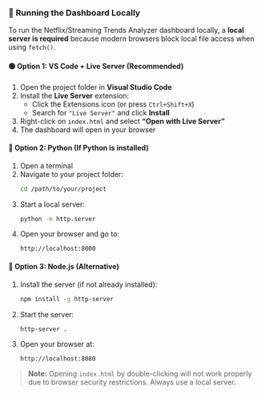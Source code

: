 ### 🚀 Running the Dashboard Locally

To run the Netflix/Streaming Trends Analyzer dashboard locally, a **local server is required** because modern browsers block local file access when using `fetch()`.

#### 🟢 Option 1: VS Code + Live Server (Recommended)
1. Open the project folder in **Visual Studio Code**
2. Install the **Live Server** extension:
   - Click the Extensions icon (or press `Ctrl+Shift+X`)
   - Search for `"Live Server"` and click **Install**
3. Right-click on `index.html` and select **“Open with Live Server”**
4. The dashboard will open in your browser

#### 🔵 Option 2: Python (If Python is installed)
1. Open a terminal
2. Navigate to your project folder:
   ```bash
   cd /path/to/your/project
   ```
3. Start a local server:
   ```bash
   python -m http.server
   ```
4. Open your browser and go to:
   ```
   http://localhost:8000
   ```

#### 🔶 Option 3: Node.js (Alternative)
1. Install the server (if not already installed):
   ```bash
   npm install -g http-server
   ```
2. Start the server:
   ```bash
   http-server .
   ```
3. Open your browser at:
   ```
   http://localhost:8080
   ```

> **Note:** Opening `index.html` by double-clicking will not work properly due to browser security restrictions. Always use a local server.

